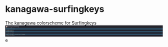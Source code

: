 # kanagawa-surfingkeys
The [kanagawa](https://github.com/rebelot/kanagawa.nvim) colorscheme for [Surfingkeys](https://github.com/brookhong/Surfingkeys)
![kanagawa-surfingkeys](screenshot.png)e
